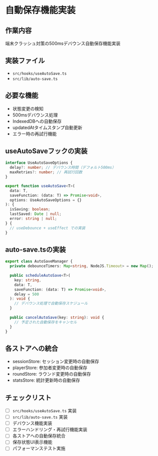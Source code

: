 # 自動保存機能実装

## 作業内容
端末クラッシュ対策の500msデバウンス自動保存機能実装

## 実装ファイル
- `src/hooks/useAutoSave.ts`
- `src/lib/auto-save.ts`

## 必要な機能
- 状態変更の検知
- 500msデバウンス処理
- IndexedDBへの自動保存
- updatedAtタイムスタンプ自動更新
- エラー時の再試行機能

## useAutoSaveフックの実装
```typescript
interface UseAutoSaveOptions {
  delay?: number; // デバウンス時間（デフォルト500ms）
  maxRetries?: number; // 再試行回数
}

export function useAutoSave<T>(
  data: T,
  saveFunction: (data: T) => Promise<void>,
  options: UseAutoSaveOptions = {}
): {
  isSaving: boolean;
  lastSaved: Date | null;
  error: string | null;
} {
  // useDebounce + useEffect での実装
}
```

## auto-save.tsの実装
```typescript
export class AutoSaveManager {
  private debounceTimers: Map<string, NodeJS.Timeout> = new Map();
  
  public scheduleAutoSave<T>(
    key: string,
    data: T,
    saveFunction: (data: T) => Promise<void>,
    delay = 500
  ): void {
    // デバウンス処理で自動保存スケジュール
  }
  
  public cancelAutoSave(key: string): void {
    // 予定された自動保存をキャンセル
  }
}
```

## 各ストアへの統合
- sessionStore: セッション変更時の自動保存
- playerStore: 参加者変更時の自動保存  
- roundStore: ラウンド変更時の自動保存
- statsStore: 統計更新時の自動保存

## チェックリスト
- [ ] `src/hooks/useAutoSave.ts` 実装
- [ ] `src/lib/auto-save.ts` 実装
- [ ] デバウンス機能実装
- [ ] エラーハンドリング・再試行機能実装
- [ ] 各ストアへの自動保存統合
- [ ] 保存状態UI表示機能
- [ ] パフォーマンステスト実施